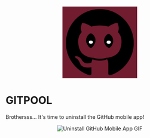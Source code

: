 <p align="center">
  <img src="./assets/GITPOOL.jpg" alt="GITPOOL Logo" width="200" />
</p>

# GITPOOL

Brothersss... It's time to uninstall the GitHub mobile app!

<p align="center">
  <img src="https://media1.tenor.com/m/CUsOZeFvJ9kAAAAd/slt.gif" alt="Uninstall GitHub Mobile App GIF" />
</p>

